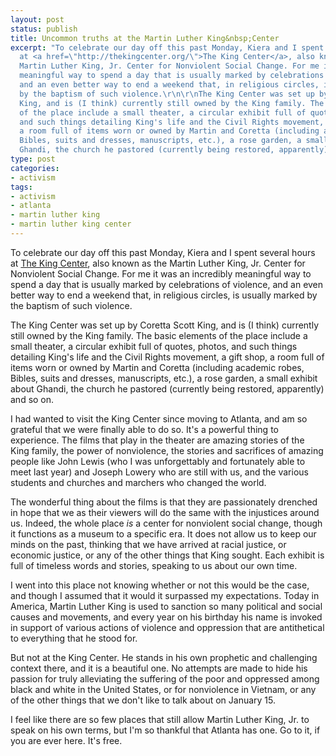 ```yaml
---
layout: post
status: publish
title: Uncommon truths at the Martin Luther King&nbsp;Center
excerpt: "To celebrate our day off this past Monday, Kiera and I spent several hours
  at <a href=\"http://thekingcenter.org/\">The King Center</a>, also known as the
  Martin Luther King, Jr. Center for Nonviolent Social Change. For me it was an incredibly
  meaningful way to spend a day that is usually marked by celebrations of violence,
  and an even better way to end a weekend that, in religious circles, is usually marked
  by the baptism of such violence.\r\n\r\nThe King Center was set up by Coretta Scott
  King, and is (I think) currently still owned by the King family. The basic elements
  of the place include a small theater, a circular exhibit full of quotes, photos,
  and such things detailing King's life and the Civil Rights movement, a gift shop,
  a room full of items worn or owned by Martin and Coretta (including academic robes,
  Bibles, suits and dresses, manuscripts, etc.), a rose garden, a small exhibit about
  Ghandi, the church he pastored (currently being restored, apparently) and so on."
type: post
categories:
- activism
tags:
- activism
- atlanta
- martin luther king
- martin luther king center
---
```

To celebrate our day off this past Monday, Kiera and I spent several hours at <a href="http://thekingcenter.org/">The King Center</a>, also known as the Martin Luther King, Jr. Center for Nonviolent Social Change. For me it was an incredibly meaningful way to spend a day that is usually marked by celebrations of violence, and an even better way to end a weekend that, in religious circles, is usually marked by the baptism of such violence.

The King Center was set up by Coretta Scott King, and is (I think) currently still owned by the King family. The basic elements of the place include a small theater, a circular exhibit full of quotes, photos, and such things detailing King's life and the Civil Rights movement, a gift shop, a room full of items worn or owned by Martin and Coretta (including academic robes, Bibles, suits and dresses, manuscripts, etc.), a rose garden, a small exhibit about Ghandi, the church he pastored (currently being restored, apparently) and so on.

I had wanted to visit the King Center since moving to Atlanta, and am so grateful that we were finally able to do so. It's a powerful thing to experience. The films that play in the theater are amazing stories of the King family, the power of nonviolence, the stories and sacrifices of amazing people like John Lewis (who I was unforgettably and fortunately able to meet last year) and Joseph Lowery who are still with us, and the various students and churches and marchers who changed the world. 

The wonderful thing about the films is that they are passionately drenched in hope that we as their viewers will do the same with the injustices around us. Indeed, the whole place <em>is</em> a center for nonviolent social change, though it functions as a museum to a specific era. It does not allow us to keep our minds on the past, thinking that we have arrived at racial justice, or economic justice, or any of the other things that King sought. Each exhibit is full of timeless words and stories, speaking to us about our own time.

I went into this place not knowing whether or not this would be the case, and though I assumed that it would it surpassed my expectations. Today in America, Martin Luther King is used to sanction so many political and social causes and movements, and every year on his birthday his name is invoked in support of various actions of violence and oppression that are antithetical to everything that he stood for.

But not at the King Center. He stands in his own prophetic and challenging context there, and it is a beautiful one. No attempts are made to hide his passion for truly alleviating the suffering of the poor and oppressed among black and white in the United States, or for nonviolence in Vietnam, or any of the other things that we don't like to talk about on January 15.

I feel like there are so few places that still allow Martin Luther King, Jr. to speak on his own terms, but I'm so thankful that Atlanta has one. Go to it, if you are ever here. It's free.
